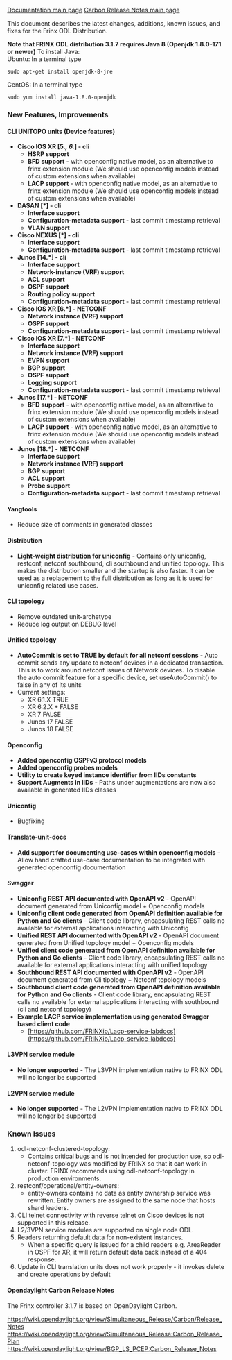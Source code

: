 [Documentation main page](https://frinxio.github.io/Frinx-docs/)
[Carbon Release Notes main page](https://frinxio.github.io/Frinx-docs/FRINX_ODL_Distribution/Carbon/release_notes.html)


This document describes the latest changes, additions, known issues, and fixes for the Frinx ODL Distribution.<!--more-->

**Note that FRINX ODL distribution 3.1.7 requires Java 8 (Openjdk 1.8.0-171 or newer)**
To install Java:  
Ubuntu: In a terminal type

    sudo apt-get install openjdk-8-jre

CentOS: In a terminal type

    sudo yum install java-1.8.0-openjdk

### New Features, Improvements

#### CLI UNITOPO units (Device features)

*   **Cisco IOS XR [5.*, 6.*] - cli**
    *   **HSRP support**
    *   **BFD support** - with openconfig native model, as an alternative to frinx extension module (We should use openconfig models instead of custom extensions when available)
    *   **LACP support** - with openconfig native model, as an alternative to frinx extension module (We should use openconfig models instead of custom extensions when available)
*   **DASAN [*] - cli**
    *   **Interface support**
    *   **Configuration-metadata support** - last commit timestamp retrieval
    *   **VLAN support**
*   **Cisco NEXUS [*] - cli**
    *   **Interface support**
    *   **Configuration-metadata support** - last commit timestamp retrieval
*   **Junos [14.*] - cli**
    *   **Interface support**
    *   **Network-instance (VRF) support**
    *   **ACL support**
    *   **OSPF support**
    *   **Routing policy support**
    *   **Configuration-metadata support** - last commit timestamp retrieval
*   **Cisco IOS XR [6.*] - NETCONF**
    *   **Network instance (VRF) support**
    *   **OSPF support**
    *   **Configuration-metadata support** - last commit timestamp retrieval
*   **Cisco IOS XR [7.*] - NETCONF**
    *   **Interface support**
    *   **Network instance (VRF) support**
    *   **EVPN support**
    *   **BGP support**
    *   **OSPF support**
    *   **Logging support**
    *   **Configuration-metadata support** - last commit timestamp retrieval
*   **Junos [17.*] - NETCONF**
    *   **BFD support** - with openconfig native model, as an alternative to frinx extension module (We should use openconfig models instead of custom extensions when available)
    *   **LACP support** - with openconfig native model, as an alternative to frinx extension module (We should use openconfig models instead of custom extensions when available)
*   **Junos [18.*] - NETCONF**
    *   **Interface support**
    *   **Network instance (VRF) support**
    *   **BGP support**
    *   **ACL support**
    *   **Probe support**
    *   **Configuration-metadata support** - last commit timestamp retrieval

#### Yangtools

* Reduce size of comments in generated classes

#### Distribution

* **Light-weight distribution for uniconfig** - Contains only uniconfig, restconf, netconf southbound, cli southbound and unified topology. This makes the distribution smaller and the startup is also faster. It can be used as a replacement to the full distribution as long as it is used for uniconfig related use cases.

#### CLI topology
    
* Remove outdated unit-archetype
* Reduce log output on DEBUG level

#### Unified topology

* **AutoCommit is set to TRUE by default for all netconf sessions** - Auto commit sends any update to netconf devices in a dedicated transaction. This is to work around netconf issues of Network devices. To disable the auto commit feature for a specific device, set useAutoCommit() to false in any of its units
 * Current settings:
   * XR 6.1.X	TRUE
   * XR 6.2.X +	FALSE
   * XR 7	FALSE
   * Junos 17	FALSE
   * Junos 18	FALSE

#### Openconfig

* **Added openconfig OSPFv3 protocol models**
* **Added openconfig probes models**
* **Utility to create keyed instance identifier from IIDs constants**
* **Support Augments in IIDs** - Paths under augmentations are now also available in generated IIDs classes

#### Uniconfig

* Bugfixing

#### Translate-unit-docs

* **Add support for documenting use-cases within openconfig models** - Allow hand crafted use-case documentation to be integrated with generated openconfig documentation

#### Swagger

*   **Uniconfig REST API documented with OpenAPI v2** - OpenAPI document generated from Uniconfig model + Openconfig models
*   **Uniconfig client code generated from OpenAPI definition available for Python and Go clients** - Client code library, encapsulating REST calls no available for external applications interacting with Uniconfig
*   **Unified REST API documented with OpenAPI v2** - OpenAPI document generated from Unified topology model + Openconfig models
*   **Unified client code generated from OpenAPI definition available for Python and Go clients** - Client code library, encapsulating REST calls no available for external applications interacting with unified topology
*   **Southbound REST API documented with OpenAPI v2** - OpenAPI document generated from Cli tipology + Netconf topology models
*   **Southbound client code generated from OpenAPI definition available for Python and Go clients** - Client code library, encapsulating REST calls no available for external applications interacting with southbound (cli and netconf topology)
*   **Example LACP service implementation using generated Swagger based client code**
    *   [https://github.com/FRINXio/Lacp-service-labdocs](https://github.com/FRINXio/Lacp-service-labdocs)

#### L3VPN service module

*   **No longer supported** - The L3VPN implementation native to FRINX ODL will no longer be supported

#### L2VPN service module

*   **No longer supported** - The L2VPN implementation native to FRINX ODL will no longer be supported

### Known Issues

1. odl-netconf-clustered-topology:
    - Contains critical bugs and is not intended for production use, so odl-netconf-topology was modified by FRINX so that it can work in cluster. FRINX recommends using odl-netconf-topology in production environments.
2. restconf/operational/entity-owners:
    - entity-owners contains no data as entity ownership service was rewritten. Entity owners are assigned to the same node that hosts shard leaders.
3. CLI telnet connectivity with reverse telnet on Cisco devices is not supported in this release.
4. L2/3VPN service modules are supported on single node ODL.
5. Readers returning default data for non-existent instances.
    - When a specific query is issued for a child readers e.g. AreaReader in OSPF for XR, it will return default data back instead of a 404 response.
6.  Update in CLI translation units does not work properly - it invokes delete and create operations by default

#### Opendaylight Carbon Release Notes
The Frinx controller 3.1.7 is based on OpenDaylight Carbon.

<https://wiki.opendaylight.org/view/Simultaneous_Release/Carbon/Release_Notes>
<https://wiki.opendaylight.org/view/Simultaneous_Release:Carbon_Release_Plan>
<https://wiki.opendaylight.org/view/BGP_LS_PCEP:Carbon_Release_Notes>
